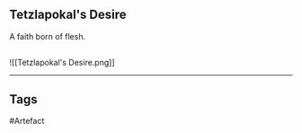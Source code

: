 ## Tetzlapokal's Desire
A faith born of flesh.
## 
![[Tetzlapokal's Desire.png]]

---
## Tags
#Artefact